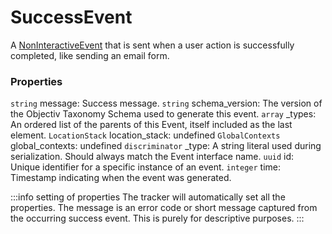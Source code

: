 # SuccessEvent
A [NonInteractiveEvent](/taxonomy/reference/events/NonInteractiveEvent.md) that is sent when a user action is successfully completed, like sending an email form.

### Properties
`string` message: Success message.
`string` schema_version: The version of the Objectiv Taxonomy Schema used to generate this event.
`array` _types: An ordered list of the parents of this Event, itself included as the last element.
`LocationStack` location_stack: undefined
`GlobalContexts` global_contexts: undefined
`discriminator` _type: A string literal used during serialization. Should always match the Event interface name.
`uuid` id: Unique identifier for a specific instance of an event.
`integer` time: Timestamp indicating when the event was generated.

:::info setting of properties
The tracker will automatically set all the properties. The message is an error code or short message captured from the occurring success event. This is purely for descriptive purposes.
:::
